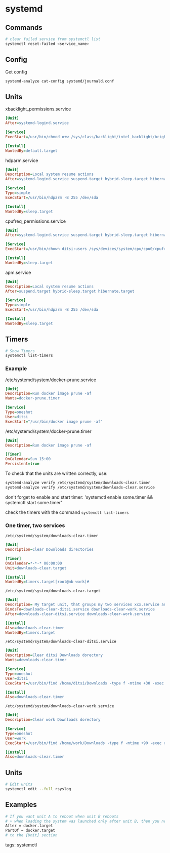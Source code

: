 # systemd

## Commands

```bash
# clear failed service from systemctl list
systemctl reset-failed <service_name>
```

## Config

Get config
```bash
systemd-analyze cat-config systemd/journald.conf
```

## Units

xbacklight_permissions.service

```ini
[Unit]
After=systemd-logind.service

[Service]
ExecStart=/usr/bin/chmod o+w /sys/class/backlight/intel_backlight/brightness

[Install]
WantedBy=default.target
```

hdparm.service

```ini
[Unit]
Description=Local system resume actions
After=systemd-logind.service suspend.target hybrid-sleep.target hibernate.target

[Service]
Type=simple
ExecStart=/usr/bin/hdparm -B 255 /dev/sda

[Install]
WantedBy=sleep.target
```

cpufreq_permissions.service

```ini
[Unit]
After=systemd-logind.service suspend.target hybrid-sleep.target hibernate.target

[Service]
ExecStart=/usr/bin/chown ditsi:users /sys/devices/system/cpu/cpu0/cpufreq/scaling_governor /sys/devices/system/cpu/cpu1/cpufreq/scaling_governor /sys/devices/system/cpu/cpu2/cpufreq/scaling_governor /sys/devices/system/cpu/cpu3/cpufreq/scaling_governor

[Install]
WantedBy=sleep.target
```

apm.service

```ini
[Unit]
Description=Local system resume actions
After=suspend.target hybrid-sleep.target hibernate.target

[Service]
Type=simple
ExecStart=/usr/bin/hdparm -B 255 /dev/sda

[Install]
WantedBy=sleep.target
```

## Timers

```bash
# Show Timers
systemctl list-timers
```

### Example

/etc/systemd/system/docker-prune.service

```ini
[Unit]
Description=Run docker image prune -af
Wants=docker-prune.timer

[Service]
Type=oneshot
User=ditsi
ExecStart="/usr/bin/docker image prune -af"
```

/etc/systemd/system/docker-prune.timer

```ini
[Unit]
Description=Run docker image prune -af

[Timer]
OnCalendar=Sun 15:00
Persistent=true
```

To check that the units are written correctly, use:

```bash
systemd-analyze verify /etc/systemd/system/downloads-clear.timer
systemd-analyze verify /etc/systemd/system/downloads-clear.service
```

don't forget to enable and start timer: 'systemctl enable some.timer && systemctl start some.timer'

check the timers with the command `systemctl list-timers`

### One timer, two services

`/etc/systemd/system/downloads-clear.timer`
```ini
[Unit]
Description=Clear Downloads directories

[Timer]
OnCalendar=*-*-* 00:00:00
Unit=downloads-clear.target

[Install]
WantedBy=timers.target[root@nb work]# 
```

`/etc/systemd/system/downloads-clear.target`
```ini
[Unit]
Description= My target unit, that groups my two services xxx.service and yyy.service
BindsTo=downloads-clear-ditsi.service downloads-clear-work.service
After=downloads-clear-ditsi.service downloads-clear-work.service

[Install]
Also=downloads-clear.timer
WantedBy=timers.target
```

`/etc/systemd/system/downloads-clear-ditsi.service`
```ini
[Unit]
Description=Clear ditsi Downloads dorectory
Wants=downloads-clear.timer

[Service]
Type=oneshot
User=ditsi
ExecStart=/usr/bin/find /home/ditsi/Downloads -type f -mtime +30 -exec rm '{}' \;

[Install]
Also=downloads-clear.timer
```

`/etc/systemd/system/downloads-clear-work.service`
```ini
[Unit]
Description=Clear work Downloads dorectory

[Service]
Type=oneshot
User=work
ExecStart=/usr/bin/find /home/work/Downloads -type f -mtime +90 -exec rm '{}' \;

[Install]
Also=downloads-clear.timer
```

## Units

```bash
# Edit units
systemctl edit --full rsyslog
```

## Examples

```bash
# If you want unit A to reboot when unit B reboots
# + when loading the system was launched only after unit B, then you need to add
After = docker.target
PartOf = docker.target
# to the [Unit] section
```

tags: systemctl
